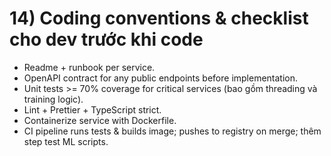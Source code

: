 
# 14) Coding conventions & checklist cho dev trước khi code

* Readme + runbook per service.
* OpenAPI contract for any public endpoints before implementation.
* Unit tests >= 70% coverage for critical services (bao gồm threading và training logic).
* Lint + Prettier + TypeScript strict.
* Containerize service with Dockerfile.
* CI pipeline runs tests & builds image; pushes to registry on merge; thêm step test ML scripts.
